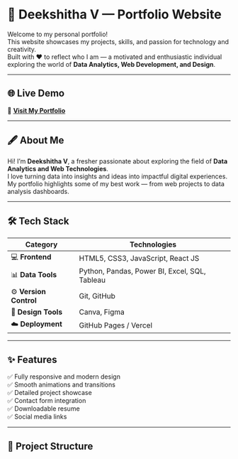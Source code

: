 # 🌸 Deekshitha V — Portfolio Website  

Welcome to my personal portfolio!  
This website showcases my projects, skills, and passion for technology and creativity.  
Built with ❤️ to reflect who I am — a motivated and enthusiastic individual exploring the world of **Data Analytics, Web Development, and Design**.

---

## 🌐 Live Demo  
🔗 **[Visit My Portfolio](https://deeksha27deekshitha.github.io/my_portfolio/)**  

---

## 🖋️ About Me  

Hi! I’m **Deekshitha V**, a fresher passionate about exploring the field of **Data Analytics and Web Technologies**.  
I love turning data into insights and ideas into impactful digital experiences.  
My portfolio highlights some of my best work — from web projects to data analysis dashboards.  

---

## 🛠️ Tech Stack  

| Category | Technologies |
|-----------|--------------|
| 💻 **Frontend** | HTML5, CSS3, JavaScript, React JS |
| 📊 **Data Tools** | Python, Pandas, Power BI, Excel, SQL, Tableau |
| ⚙️ **Version Control** | Git, GitHub |
| 🎨 **Design Tools** | Canva, Figma |
| ☁️ **Deployment** | GitHub Pages / Vercel |

---

## ✨ Features  

✅ Fully responsive and modern design  
✅ Smooth animations and transitions  
✅ Detailed project showcase  
✅ Contact form integration  
✅ Downloadable resume  
✅ Social media links  

---

## 📂 Project Structure  

